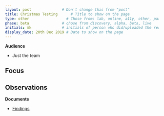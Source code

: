 ```yaml
---
layout: post              # Don't change this from "post"
title: Christmas Testing      # Title to show on the page
type: other                 # Chose from: lab, online, a11y, other, partner
phase: beta               # chose from discovery, alpha, beta, live
initials: mk              # initials of person who did/uploaded the research
display_date: 20th Dec 2019 # Date to show on the page
---
```


**Audience**
- Just the team

**Focus**
-

**Observations**
-

**Documents**
- [ Findings ](../files/)
